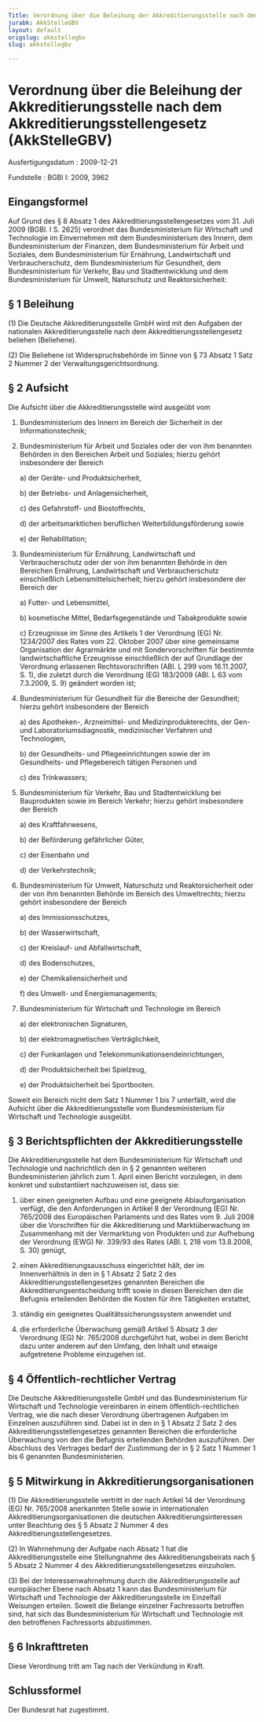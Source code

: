 ```yaml
---
Title: Verordnung über die Beleihung der Akkreditierungsstelle nach dem Akkreditierungsstellengesetz
jurabk: AkkStelleGBV
layout: default
origslug: akkstellegbv
slug: akkstellegbv

---
```


# Verordnung über die Beleihung der Akkreditierungsstelle nach dem Akkreditierungsstellengesetz (AkkStelleGBV)

Ausfertigungsdatum
:   2009-12-21

Fundstelle
:   BGBl I: 2009, 3962

## Eingangsformel

Auf Grund des § 8 Absatz 1 des Akkreditierungsstellengesetzes vom 31.
Juli 2009 (BGBl. I S. 2625) verordnet das Bundesministerium für
Wirtschaft und Technologie im Einvernehmen mit dem Bundesministerium
des Innern, dem Bundesministerium der Finanzen, dem Bundesministerium
für Arbeit und Soziales, dem Bundesministerium für Ernährung,
Landwirtschaft und Verbraucherschutz, dem Bundesministerium für
Gesundheit, dem Bundesministerium für Verkehr, Bau und
Stadtentwicklung und dem Bundesministerium für Umwelt, Naturschutz und
Reaktorsicherheit:

## § 1 Beleihung

(1) Die Deutsche Akkreditierungsstelle GmbH wird mit den Aufgaben der
nationalen Akkreditierungsstelle nach dem Akkreditierungsstellengesetz
beliehen (Beliehene).

(2) Die Beliehene ist Widerspruchsbehörde im Sinne von § 73 Absatz 1
Satz 2 Nummer 2 der Verwaltungsgerichtsordnung.

## § 2 Aufsicht

Die Aufsicht über die Akkreditierungsstelle wird ausgeübt vom

1.  Bundesministerium des Innern im Bereich der Sicherheit in der
    Informationstechnik;


2.  Bundesministerium für Arbeit und Soziales oder der von ihm benannten
    Behörden in den Bereichen Arbeit und Soziales; hierzu gehört
    insbesondere der Bereich

    a)  der Geräte- und Produktsicherheit,


    b)  der Betriebs- und Anlagensicherheit,


    c)  des Gefahrstoff- und Biostoffrechts,


    d)  der arbeitsmarktlichen beruflichen Weiterbildungsförderung sowie


    e)  der Rehabilitation;





3.  Bundesministerium für Ernährung, Landwirtschaft und Verbraucherschutz
    oder der von ihm benannten Behörde in den Bereichen Ernährung,
    Landwirtschaft und Verbraucherschutz einschließlich
    Lebensmittelsicherheit; hierzu gehört insbesondere der Bereich der

    a)  Futter- und Lebensmittel,


    b)  kosmetische Mittel, Bedarfsgegenstände und Tabakprodukte sowie


    c)  Erzeugnisse im Sinne des Artikels 1 der Verordnung (EG) Nr. 1234/2007
        des Rates vom 22. Oktober 2007 über eine gemeinsame Organisation der
        Agrarmärkte und mit Sondervorschriften für bestimmte
        landwirtschaftliche Erzeugnisse einschließlich der auf Grundlage der
        Verordnung erlassenen Rechtsvorschriften (ABl. L 299 vom 16.11.2007,
        S. 1), die zuletzt durch die Verordnung (EG) 183/2009 (ABl. L 63 vom
        7\.3.2009, S. 9) geändert worden ist;





4.  Bundesministerium für Gesundheit für die Bereiche der Gesundheit;
    hierzu gehört insbesondere der Bereich

    a)  des Apotheken-, Arzneimittel- und Medizinprodukterechts, der Gen- und
        Laboratoriumsdiagnostik, medizinischer Verfahren und Technologien,


    b)  der Gesundheits- und Pflegeeinrichtungen sowie der im Gesundheits- und
        Pflegebereich tätigen Personen und


    c)  des Trinkwassers;





5.  Bundesministerium für Verkehr, Bau und Stadtentwicklung bei
    Bauprodukten sowie im Bereich Verkehr; hierzu gehört insbesondere der
    Bereich

    a)  des Kraftfahrwesens,


    b)  der Beförderung gefährlicher Güter,


    c)  der Eisenbahn und


    d)  der Verkehrstechnik;





6.  Bundesministerium für Umwelt, Naturschutz und Reaktorsicherheit oder
    der von ihm benannten Behörde im Bereich des Umweltrechts; hierzu
    gehört insbesondere der Bereich

    a)  des Immissionsschutzes,


    b)  der Wasserwirtschaft,


    c)  der Kreislauf- und Abfallwirtschaft,


    d)  des Bodenschutzes,


    e)  der Chemikaliensicherheit und


    f)  des Umwelt- und Energiemanagements;





7.  Bundesministerium für Wirtschaft und Technologie im Bereich

    a)  der elektronischen Signaturen,


    b)  der elektromagnetischen Verträglichkeit,


    c)  der Funkanlagen und Telekommunikationsendeinrichtungen,


    d)  der Produktsicherheit bei Spielzeug,


    e)  der Produktsicherheit bei Sportbooten.






Soweit ein Bereich nicht dem Satz 1 Nummer 1 bis 7 unterfällt, wird
die Aufsicht über die Akkreditierungsstelle vom Bundesministerium für
Wirtschaft und Technologie ausgeübt.

## § 3 Berichtspflichten der Akkreditierungsstelle

Die Akkreditierungsstelle hat dem Bundesministerium für Wirtschaft und
Technologie und nachrichtlich den in § 2 genannten weiteren
Bundesministerien jährlich zum 1. April einen Bericht vorzulegen, in
dem konkret und substantiiert nachzuweisen ist, dass sie:

1.  über einen geeigneten Aufbau und eine geeignete Ablauforganisation
    verfügt, die den Anforderungen in Artikel 8 der Verordnung (EG) Nr.
    765/2008 des Europäischen Parlaments und des Rates vom 9. Juli 2008
    über die Vorschriften für die Akkreditierung und Marktüberwachung im
    Zusammenhang mit der Vermarktung von Produkten und zur Aufhebung der
    Verordnung (EWG) Nr. 339/93 des Rates (ABl. L 218 vom 13.8.2008, S.
    30) genügt,


2.  einen Akkreditierungsausschuss eingerichtet hält, der im
    Innenverhältnis in den in § 1 Absatz 2 Satz 2 des
    Akkreditierungsstellengesetzes genannten Bereichen die
    Akkreditierungsentscheidung trifft sowie in diesen Bereichen den die
    Befugnis erteilenden Behörden die Kosten für ihre Tätigkeiten
    erstattet,


3.  ständig ein geeignetes Qualitätssicherungssystem anwendet und


4.  die erforderliche Überwachung gemäß Artikel 5 Absatz 3 der Verordnung
    (EG) Nr. 765/2008 durchgeführt hat, wobei in dem Bericht dazu unter
    anderem auf den Umfang, den Inhalt und etwaige aufgetretene Probleme
    einzugehen ist.

## § 4 Öffentlich-rechtlicher Vertrag

Die Deutsche Akkreditierungsstelle GmbH und das Bundesministerium für
Wirtschaft und Technologie vereinbaren in einem öffentlich-rechtlichen
Vertrag, wie die nach dieser Verordnung übertragenen Aufgaben im
Einzelnen auszuführen sind. Dabei ist in den in § 1 Absatz 2 Satz 2
des Akkreditierungsstellengesetzes genannten Bereichen die
erforderliche Überwachung von den die Befugnis erteilenden Behörden
auszuführen. Der Abschluss des Vertrages bedarf der Zustimmung der in
§ 2 Satz 1 Nummer 1 bis 6 genannten Bundesministerien.

## § 5 Mitwirkung in Akkreditierungsorganisationen

(1) Die Akkreditierungsstelle vertritt in der nach Artikel 14 der
Verordnung (EG) Nr. 765/2008 anerkannten Stelle sowie in
internationalen Akkreditierungsorganisationen die deutschen
Akkreditierungsinteressen unter Beachtung des § 5 Absatz 2 Nummer 4
des Akkreditierungsstellengesetzes.

(2) In Wahrnehmung der Aufgabe nach Absatz 1 hat die
Akkreditierungsstelle eine Stellungnahme des Akkreditierungsbeirats
nach § 5 Absatz 2 Nummer 4 des Akkreditierungsstellengesetzes
einzuholen.

(3) Bei der Interessenwahrnehmung durch die Akkreditierungsstelle auf
europäischer Ebene nach Absatz 1 kann das Bundesministerium für
Wirtschaft und Technologie der Akkreditierungsstelle im Einzelfall
Weisungen erteilen. Soweit die Belange einzelner Fachressorts
betroffen sind, hat sich das Bundesministerium für Wirtschaft und
Technologie mit den betroffenen Fachressorts abzustimmen.

## § 6 Inkrafttreten

Diese Verordnung tritt am Tag nach der Verkündung in Kraft.

## Schlussformel

Der Bundesrat hat zugestimmt.

